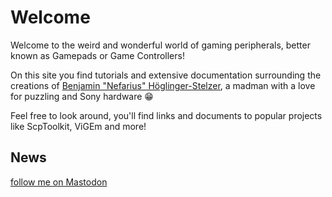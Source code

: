 # Welcome

Welcome to the weird and wonderful world of gaming peripherals, better known as Gamepads or Game Controllers!

On this site you find tutorials and extensive documentation surrounding the creations of [Benjamin "Nefarius" Höglinger-Stelzer](https://github.com/nefarius), a madman with a love for puzzling and Sony hardware 😁

Feel free to look around, you'll find links and documents to popular projects like ScpToolkit, ViGEm and more!

## News

<a class="mastodon-feed"
   href="https://fosstodon.org/@Nefarius"
   data-toot-limit="8">follow me on Mastodon</a>
